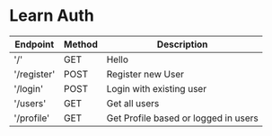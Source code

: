 # Learn Auth

| Endpoint    | Method | Description                          |
| ----------- | ------ | ------------------------------------ |
| '/'         | GET    | Hello                                |
| '/register' | POST   | Register new User                    |
| '/login'    | POST   | Login with existing user             |
| '/users'    | GET    | Get all users                        |
| '/profile'  | GET    | Get Profile based or logged in users |
